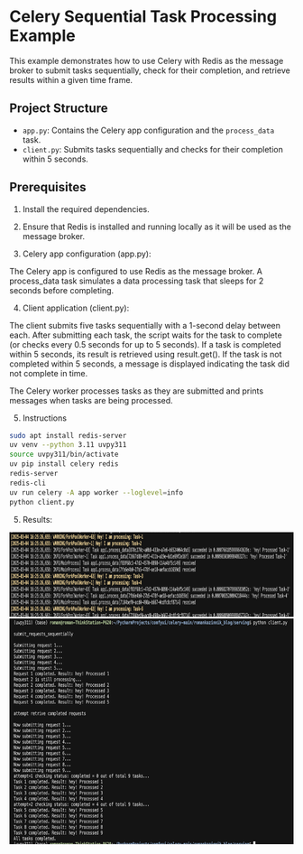 # Celery Sequential Task Processing Example

This example demonstrates how to use Celery with Redis as the message broker to submit tasks sequentially, check for their completion, and retrieve results within a given time frame.

## Project Structure

- `app.py`: Contains the Celery app configuration and the `process_data` task.
- `client.py`: Submits tasks sequentially and checks for their completion within 5 seconds.
  
## Prerequisites

1. Install the required dependencies.

2. Ensure that Redis is installed and running locally as it will be used as the message broker.

3. Celery app configuration (app.py):

The Celery app is configured to use Redis as the message broker.
A process_data task simulates a data processing task that sleeps for 2 seconds before completing.


4. Client application (client.py):

The client submits five tasks sequentially with a 1-second delay between each.
After submitting each task, the script waits for the task to complete (or checks every 0.5 seconds for up to 5 seconds).
If a task is completed within 5 seconds, its result is retrieved using result.get().
If the task is not completed within 5 seconds, a message is displayed indicating the task did not complete in time.

The Celery worker processes tasks as they are submitted and prints messages when tasks are being processed.

5. Instructions

```bash
sudo apt install redis-server
uv venv --python 3.11 uvpy311
source uvpy311/bin/activate
uv pip install celery redis
redis-server 
redis-cli
uv run celery -A app worker --loglevel=info
python client.py
```

5. Results:

<img src="celery.png" width="900" height="150" alt="message queue service">

<img src="client_1_2.png" width="700" height="400" alt="message queue client">
